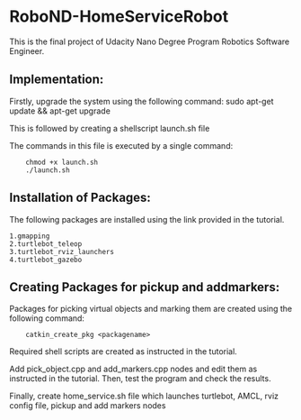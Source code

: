 # RoboND-HomeServiceRobot
This is the final project of Udacity Nano Degree Program Robotics Software Engineer. 

## Implementation:

Firstly, upgrade the system using the following command:
	sudo apt-get update && apt-get upgrade

This is followed by creating a shellscript launch.sh file

The commands in this file is executed by a single command:

		chmod +x launch.sh
		./launch.sh
        
## Installation of Packages:

The following packages are installed using the link provided in the tutorial.

	1.gmapping
	2.turtlebot_teleop
	3.turtlebot_rviz_launchers
	4.turtlebot_gazebo

## Creating Packages for pickup and addmarkers:

Packages for picking virtual objects and marking them are created using the following command:

		catkin_create_pkg <packagename>
  
Required shell scripts are created as instructed in the tutorial. 
  
Add pick_object.cpp and add_markers.cpp nodes and edit them as instructed in the tutorial.
Then, test the program and check the results.
  
Finally, create home_service.sh file which launches turtlebot, AMCL, rviz config file, pickup and add markers nodes  